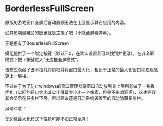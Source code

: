 # BorderlessFullScreen
原版的游戏窗口全屏后自动置顶无法在上层显示其它应用的内容。

受其影响最难受的应该就是主播了吧（不能全屏看弹幕）。

于是便有了BorderlessFullScreen！



模组提供了一个绑定按键（默认F10，在默认设置里可以找到并更改），在非全屏模式下按下按键进入“无边框全屏模式”。

该模式隐藏了丑不拉几的边框并将窗口最大化，相比于正常的最大化窗口视觉观感更上一层楼。

不过由于为了防止windows的窗口管理器将窗口自动放到最上层所有做了一丢丢优化（实际的窗口大小其实比屏幕大小小一个像素，但是不影响观感），这也导致其会显示在任务栏下层，所以建议还是开启系统设置里的自动隐藏任务栏。



另请注意：

无边框最大化模式下性能可能不如正常全屏！
